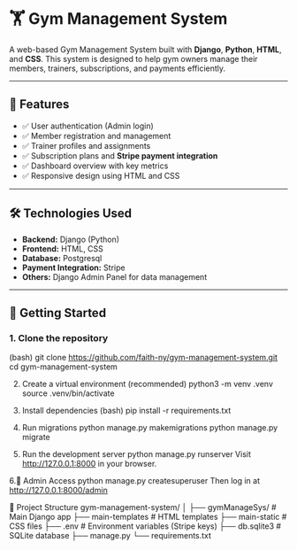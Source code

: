 # 🏋️ Gym Management System

A web-based Gym Management System built with **Django**, **Python**, **HTML**, and **CSS**. This system is designed to help gym owners manage their members, trainers, subscriptions, and payments efficiently.

---

## 📌 Features

- ✅ User authentication (Admin login)
- ✅ Member registration and management
- ✅ Trainer profiles and assignments
- ✅ Subscription plans and **Stripe payment integration** 
- ✅ Dashboard overview with key metrics
- ✅ Responsive design using HTML and CSS

---

## 🛠️ Technologies Used

- **Backend:** Django (Python)
- **Frontend:** HTML, CSS
- **Database:** Postgresql
- **Payment Integration:** Stripe
- **Others:** Django Admin Panel for data management

---

## 🚀 Getting Started

### 1. Clone the repository
(bash)
git clone https://github.com/faith-ny/gym-management-system.git
cd gym-management-system

2. Create a virtual environment (recommended)
python3 -m venv .venv
source .venv/bin/activate

3. Install dependencies
(bash)
pip install -r requirements.txt

4. Run migrations
python manage.py makemigrations
python manage.py migrate

5. Run the development server
python manage.py runserver
Visit http://127.0.0.1:8000 in your browser.

6.🔐 Admin Access
python manage.py createsuperuser
Then log in at http://127.0.0.1:8000/admin

📂 Project Structure
gym-management-system/
│
├── gymManageSys/                # Main Django app
├── main-templates         # HTML templates
├── main-static            # CSS files
├── .env                # Environment variables (Stripe keys)
├── db.sqlite3          # SQLite database
├── manage.py
└── requirements.txt
